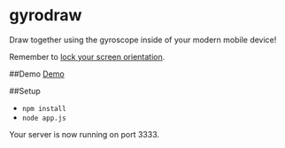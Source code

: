 gyrodraw
========

Draw together using the gyroscope inside of your modern mobile device!

Remember to [lock your screen orientation](http://youtu.be/wJcZFSa1cXE?t=4s).

##Demo
[Demo](http://50.56.121.17:3333)

##Setup
* ```npm install```
* ```node app.js```

Your server is now running on port 3333.
